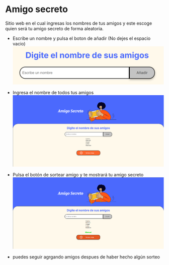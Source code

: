 <h1>Amigo secreto</h1>

Sitio web en el cual ingresas los nombres de tus amigos y este escoge quien será tu amigo secreto de forma aleatoria.

- Escribe un nombre y pulsa el boton de añadir (No dejes el espacio vacio)
![Imagen1](./assets/1.png)

- Ingresa el nombre de todos tus amigos
![Imagen2](./assets/2.png)

- Pulsa el botón de sortear amigo y te mostrará tu amigo secreto
![Imagen3](./assets/3.png)

- puedes seguir agrgando amigos despues de haber hecho algún sorteo

